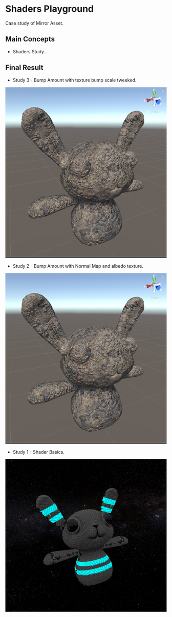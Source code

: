 # Shaders Playground
Case study of Mirror Asset.

## Main Concepts

- Shaders Study...

## Final Result

- Study 3 - Bump Amount with texture bump scale tweeked.

<img src="https://github.com/rafaelmmedeiros/Shaders-Playground/blob/master/Assets/Showroom/2-BumpAmount.png" width="720" height=""/>

- Study 2 - Bump Amount with Normal Map and albedo texture.

<img src="https://github.com/rafaelmmedeiros/Shaders-Playground/blob/master/Assets/Showroom/2-BumpAmount.png" width="720" height=""/>

- Study 1 - Shader Basics.

<img src="https://github.com/rafaelmmedeiros/Shaders-Playground/blob/master/Assets/Showroom/1.png" width="720" height=""/>